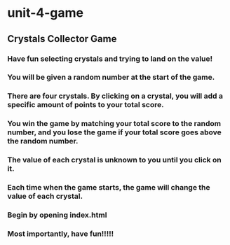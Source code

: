 # unit-4-game

## Crystals Collector Game

### Have fun selecting crystals and trying to land on the value!

### You will be given a random number at the start of the game.

### There are four crystals. By clicking on a crystal, you will add a specific amount of points to your total score.

### You win the game by matching your total score to the random number, and you lose the game if your total score goes above the random number.

### The value of each crystal is unknown to you until you click on it.

### Each time when the game starts, the game will change the value of each crystal.

### Begin by opening index.html

### Most importantly, have fun!!!!!

